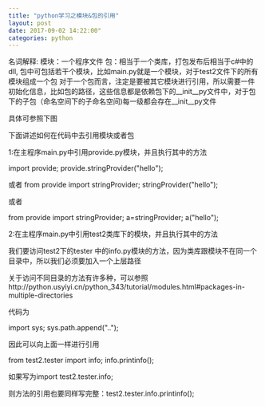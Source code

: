 ```yaml
--- 
title: "python学习之模块&包的引用" 
layout: post 
date: 2017-09-02 14:22:00"
categories: python
---
```


名词解释:
模块：一个程序文件
包：相当于一个类库，打包发布后相当于c#中的dll, 包中可包括若干个模块，比如main.py就是一个模块，对于test2文件下的所有模块组成一个包
对于一个包而言，注定是要被其它模块进行引用，所以需要一件初始化信息，比如包的路径，这些信息都是依赖包下的__init__py文件中，对于包下的子包（命名空间下的子命名空间)每一级都会存在__init__py文件

具体可参照下图



下面讲述如何在代码中去引用模块或者包

1:在主程序main.py中引用provide.py模块，并且执行其中的方法

import provide;
provide.stringProvider("hello");

或者
from provide import stringProvider;
stringProvider("hello");

或者

from provide import stringProvider;
a=stringProvider;
a("hello");

2:在主程序main.py中引用test2类库下的模块，并且执行其中的方法

我们要访问test2下的tester 中的info.py模块的方法，因为类库跟模块不在同一个目录中，所以我们必须要加入一个上层路径

关于访问不同目录的方法有许多种，可以参照http://python.usyiyi.cn/python_343/tutorial/modules.html#packages-in-multiple-directories

代码为

import sys;
sys.path.append("..");

因此可以向上面一样进行引用

from test2.tester import info;
info.printinfo();

如果写为import test2.tester.info;

则方法的引用也要同样写完整：test2.tester.info.printinfo();